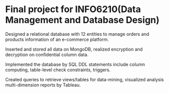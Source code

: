 # Final project for INFO6210(Data Management and Database Design)

Designed a relational database with 12 entities to manage orders and products information of an e-commerce platform.

Inserted and stored all data on MongoDB, realized encryption and decryption on confidential column data.

Implemented the database by SQL DDL statements include column computing, table-level check constraints, triggers.

Created queries to retrieve views/tables for data-mining, visualized analysis multi-dimension reports by Tableau.
